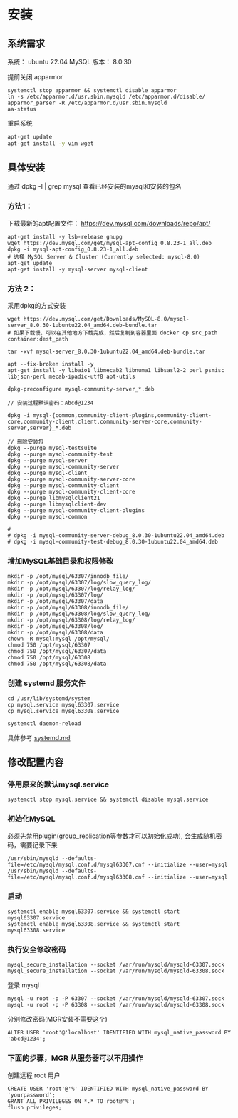 
# 安装

## 系统需求
系统： ubuntu 22.04
MySQL 版本： 8.0.30

提前关闭 apparmor

```
systemctl stop apparmor && systemctl disable apparmor
ln -s /etc/apparmor.d/usr.sbin.mysqld /etc/apparmor.d/disable/
apparmor_parser -R /etc/apparmor.d/usr.sbin.mysqld
aa-status
```

重启系统

```bash
apt-get update
apt-get install -y vim wget

```

## 具体安装

通过 dpkg -l | grep mysql 查看已经安装的mysql和安装的包名

### 方法1：

下载最新的apt配置文件： https://dev.mysql.com/downloads/repo/apt/

```
apt-get install -y lsb-release gnupg
wget https://dev.mysql.com/get/mysql-apt-config_0.8.23-1_all.deb
dpkg -i mysql-apt-config_0.8.23-1_all.deb
# 选择 MySQL Server & Cluster (Currently selected: mysql-8.0)
apt-get update
apt-get install -y mysql-server mysql-client
```


### 方法 2：

采用dpkg的方式安装

```
wget https://dev.mysql.com/get/Downloads/MySQL-8.0/mysql-server_8.0.30-1ubuntu22.04_amd64.deb-bundle.tar
# 如果下载慢，可以在其他地方下载完成，然后复制到容器里面 docker cp src_path container:dest_path

tar -xvf mysql-server_8.0.30-1ubuntu22.04_amd64.deb-bundle.tar

apt --fix-broken install -y
apt-get install -y libaio1 libmecab2 libnuma1 libsasl2-2 perl psmisc libjson-perl mecab-ipadic-utf8 apt-utils

dpkg-preconfigure mysql-community-server_*.deb

// 安装过程默认密码：Abcd@1234

dpkg -i mysql-{common,community-client-plugins,community-client-core,community-client,client,community-server-core,community-server,server}_*.deb

// 删除安装包
dpkg --purge mysql-testsuite
dpkg --purge mysql-community-test
dpkg --purge mysql-server
dpkg --purge mysql-community-server
dpkg --purge mysql-client
dpkg --purge mysql-community-server-core
dpkg --purge mysql-community-client
dpkg --purge mysql-community-client-core
dpkg --purge libmysqlclient21
dpkg --purge libmysqlclient-dev
dpkg --purge mysql-community-client-plugins
dpkg --purge mysql-common

#
# dpkg -i mysql-community-server-debug_8.0.30-1ubuntu22.04_amd64.deb
# dpkg -i mysql-community-test-debug_8.0.30-1ubuntu22.04_amd64.deb

```

### 增加MySQL基础目录和权限修改

```
mkdir -p /opt/mysql/63307/innodb_file/
mkdir -p /opt/mysql/63307/log/slow_query_log/
mkdir -p /opt/mysql/63307/log/relay_log/
mkdir -p /opt/mysql/63307/log/
mkdir -p /opt/mysql/63307/data
mkdir -p /opt/mysql/63308/innodb_file/
mkdir -p /opt/mysql/63308/log/slow_query_log/
mkdir -p /opt/mysql/63308/log/relay_log/
mkdir -p /opt/mysql/63308/log/
mkdir -p /opt/mysql/63308/data
chown -R mysql:mysql /opt/mysql/
chmod 750 /opt/mysql/63307
chmod 750 /opt/mysql/63307/data
chmod 750 /opt/mysql/63308
chmod 750 /opt/mysql/63308/data
```

### 创建 systemd 服务文件

```
cd /usr/lib/systemd/system
cp mysql.service mysql63307.service
cp mysql.service mysql63308.service

systemctl daemon-reload
```
具体参考 [systemd.md](../systemd.md)


## 修改配置内容

### 停用原来的默认mysql.service
```
systemctl stop mysql.service && systemctl disable mysql.service
```

### 初始化MySQL

必须先禁用plugin(group_replication等参数才可以初始化成功), 会生成随机密码，需要记录下来

```
/usr/sbin/mysqld --defaults-file=/etc/mysql/mysql.conf.d/mysql63307.cnf --initialize --user=mysql
/usr/sbin/mysqld --defaults-file=/etc/mysql/mysql.conf.d/mysql63308.cnf --initialize --user=mysql
```

### 启动
```
systemctl enable mysql63307.service && systemctl start mysql63307.service
systemctl enable mysql63308.service && systemctl start mysql63308.service
```

### 执行安全修改密码
```
mysql_secure_installation --socket /var/run/mysqld/mysqld-63307.sock
mysql_secure_installation --socket /var/run/mysqld/mysqld-63308.sock
```

登录 mysql
```
mysql -u root -p -P 63307 --socket /var/run/mysqld/mysqld-63307.sock
mysql -u root -p -P 63308 --socket /var/run/mysqld/mysqld-63308.sock
```

分别修改密码(MGR安装不需要这个)
```
ALTER USER 'root'@'localhost' IDENTIFIED WITH mysql_native_password BY 'abcd@1234';
```

### 下面的步骤，MGR 从服务器可以不用操作

创建远程 root 用户
```
CREATE USER 'root'@'%' IDENTIFIED WITH mysql_native_password BY 'yourpassword';
GRANT ALL PRIVILEGES ON *.* TO root@'%';
flush privileges;
```